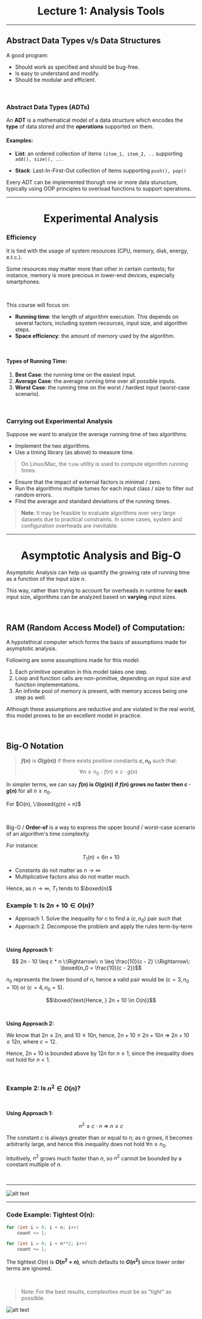 <h1 style="text-align:center;">Lecture 1: Analysis Tools</h1>

---

## Abstract Data Types v/s Data Structures

A good program:

- Should work as specified and should be bug-free.
- Is easy to understand and modify.
- Should be modular and efficient.

<br>

### Abstract Data Types (ADTs)

An **ADT** is a mathematical model of a data structure which encodes the **type** of data stored and the **operations** supported on them.

#### Examples:
- **List**: an ordered collection of items `(item_1, item_2, ..` supporting `add(), size(), ...`

- **Stack**: Last-In-First-Out collection of items supporting `push(), pop()`

Every ADT can be implemented thorugh one or more data sturucture, typically using OOP principles to overload functions to support operations.

---

<h1 style="text-align: center;">Experimental Analysis</h1>

### Efficiency

It is tied with the usage of system resources (CPU, memory, disk, energy, e.t.c.).

Some resources may matter more than other in certain contexts; for instance, memory is more precious in lower-end devices, especially smartphones.

<br>

This course will focus on:
- **Running time**: the length of algorithm execution. This depends on several factors, including system recources, input size, and algorithm steps.
- **Space efficiency**: the amount of memory used by the algorithm.

<br>

#### Types of Running Time:

1. **Best Case**: the running time on the easiest input. 
2. **Average Case**: the average running time over all possible inputs.
3. **Worst Case**: the running time on the worst / hardest input (worst-case scenario).

<br>

### Carrying out Experimental Analysis

Suppose we want to analyze the average running time of two algorithms:

- Implement the two algorithms.
- Use a timing library (as above) to measure time.
> On Linux/Mac, the `time` utility is used to compute algorithm running times.
- Ensure that the impact of external factors is minimal / zero.
- Run the algorithms multiple tumes for each input class / size to filter out random errors.
- FInd the average and standard deviations of the running times.

> **Note**: It may be feasible to evaluate algorithms over very large datasets due to practical constraints.
> In some cases, system and configuration overheads are inevitable.

---

<h1 style="text-align: center;">Asymptotic Analysis and Big-O</h1>

Asymptotic Analysis can help us quantify the growing rate of running time as a function of the input size $n$.

This way, rather than trying to account for overheads in runtime for **each** input size, algorithms can be analyzed based on **varying** input sizes.

<br>

## RAM (Random Access Model) of Computation:

A hypotethical computer which forms the basis of assumptions made for asymptotic analysis.

Following are some assumptions made for this model:

1. Each primitive operation in this model takes one step.
2. Loop and function calls are non-primitive, depending on input size and function implementations.
3. An infinite pool of memory is present, with memory access being one step as well.

Although these assumptions are reductive and are violated in the real world, this model proves to be an excellent model in practice.

<br>

## Big-O Notation

>**$f(n)$** is **$O(g(n))$** if there exists positive constants **$c, n_0$** such that: $$\forall n \geq n_0: f(n) \leq c \cdot g(n)$$

In simpler terms, we can say **$f(n)$ is $O(g(n))$ if $f(n)$ grows no faster then $c \cdot g(n)$** for all $n \geq n_0$.

For $O(n), \:\boxed{g(n) = n}$

<br>

Big-O / **Order-of** is a way to express the upper bound / worst-case scenario of an algorithm's time complexity.

For instance:

$$T_1(n) = 6n + 10$$

- Constants do not matter as $n \rightarrow \infty$
- Multiplicative factors also do not matter much.

Hence, as $n \rightarrow \infty$, $T_1$ tends to $\boxed{n}$
<br>

### Example 1: Is $2n + 10 \in O(n)$?

- Approach 1. Solve the inequality for c to find a $(c, n_0)$ pair such that
- Approach 2. Decompose the problem and apply the rules term-by-term

<br>

**Using Approach 1:**

$$ 2n - 10 \leq c * n \:\Rightarrow\: n \leq \frac{10}{c - 2} \:\Rightarrow\: \boxed{n_0 = \frac{10}{c - 2}}$$

$n_0$ represents the lower bound of n, hence a valid pair would be $(c = 3, n_0 = 10)$ or $(c = 4, n_0 = 5)$.

$$\boxed{\text{Hence, } 2n + 10 \in O(n)}$$


<br>

**Using Approach 2:**

We know that $2n \leq 2n$, and $10 \leq 10n$, hence, $2n + 10 \leq 2n + 10n \:\Rightarrow\: 2n + 10 \leq 12n$, where $c = 12$.

Hence, $2n + 10$ is bounded above by $12n$ for $n \geq 1$, since the inequality does not hold for $n < 1$.

<br>

### Example 2: Is $n^2 \in O(n)$?

<br>

**Using Approach 1:**

$$n^2 \leq c \cdot n \:\Rightarrow\: n \leq c$$

The constant $c$ is always greater than or equal to $n$; as $n$ grows, it becomes arbitrarily large, and hence this inequality does not hold $\forall n \geq n_0$.

Intuitively, $n^2$ grows much faster than $n$, so $n^2$ cannot be bounded by a constant multiple of $n$.

<br>

---

![alt text](image.png)

---


### Code Example: Tightest O(n):

```c
for (int i = 0; i < n; i++)
    count += 1;

for (int i = 0; i < n**2; i++)
    count += 1;
```

The tightest $O(n)$ is **$O(n^2 + n)$**, which defaults to **$O(n^2)$** since lower order terms are ignored.

<br>

>Note: For the best results, complexities must be as "tight" as possilble. 

![alt text](image-3.png)